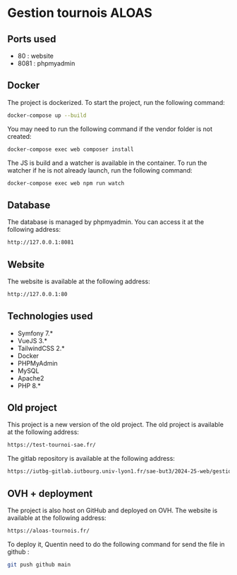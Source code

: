 # Gestion tournois ALOAS

## Ports used
- 80 : website
- 8081 : phpmyadmin

## Docker
The project is dockerized. To start the project, run the following command:
```bash
docker-compose up --build
```
You may need to run the following command if the vendor folder is not created:
```bash
docker-compose exec web composer install
```

The JS is build and a watcher is available in the container. To run the watcher if he is not already launch, run the following command:
```bash
docker-compose exec web npm run watch
```

## Database
The database is managed by phpmyadmin. You can access it at the following address:
```bash
http://127.0.0.1:8081
```

## Website
The website is available at the following address:
```bash
http://127.0.0.1:80
```

## Technologies used
- Symfony 7.*
- VueJS 3.*
- TailwindCSS 2.*
- Docker
- PHPMyAdmin
- MySQL
- Apache2
- PHP 8.*

## Old project

This project is a new version of the old project. The old project is available at the following address:
```bash
https://test-tournoi-sae.fr/
```

The gitlab repository is available at the following address:
```bash
https://iutbg-gitlab.iutbourg.univ-lyon1.fr/sae-but3/2024-25-web/gestiontournois-aloas
```

## OVH + deployment 

The project is also host on GitHub and deployed on OVH. The website is available at the following address:
```bash
https://aloas-tournois.fr/
```

To deploy it, Quentin need to do the following command for send the file in github :
```bash
git push github main
```

